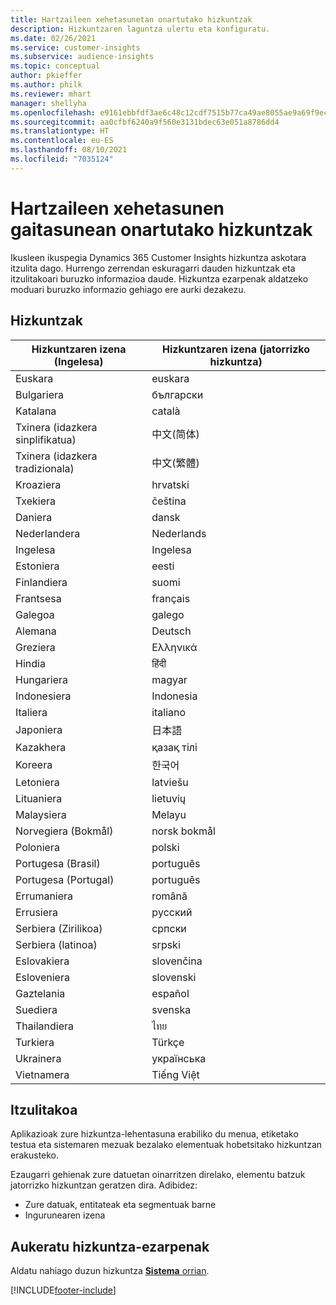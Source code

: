 ```yaml
---
title: Hartzaileen xehetasunetan onartutako hizkuntzak
description: Hizkuntzaren laguntza ulertu eta konfiguratu.
ms.date: 02/26/2021
ms.service: customer-insights
ms.subservice: audience-insights
ms.topic: conceptual
author: pkieffer
ms.author: philk
ms.reviewer: mhart
manager: shellyha
ms.openlocfilehash: e9161ebbfdf3ae6c48c12cdf7515b77ca49ae8055ae9a69f9ec314bc1247aeaf
ms.sourcegitcommit: aa0cfbf6240a9f560e3131bdec63e051a8786dd4
ms.translationtype: HT
ms.contentlocale: eu-ES
ms.lasthandoff: 08/10/2021
ms.locfileid: "7035124"
---
```

# <a name="supported-languages-for-audience-insights-capability"></a>Hartzaileen xehetasunen gaitasunean onartutako hizkuntzak

Ikusleen ikuspegia Dynamics 365 Customer Insights hizkuntza askotara itzulita dago. Hurrengo zerrendan eskuragarri dauden hizkuntzak eta itzulitakoari buruzko informazioa daude. Hizkuntza ezarpenak aldatzeko moduari buruzko informazio gehiago ere aurki dezakezu. 

## <a name="languages"></a>Hizkuntzak

| Hizkuntzaren izena (Ingelesa)|  Hizkuntzaren izena (jatorrizko hizkuntza) |
| ------------- | ------------- |
| Euskara | euskara |
| Bulgariera | български |
| Katalana | català |
| Txinera (idazkera sinplifikatua) | 中文(简体) |
| Txinera (idazkera tradizionala) | 中文(繁體) |
| Kroaziera | hrvatski |
| Txekiera | čeština |
| Daniera | dansk |
| Nederlandera | Nederlands |
| Ingelesa | Ingelesa |
| Estoniera | eesti |
| Finlandiera | suomi |
| Frantsesa | français |
| Galegoa | galego |
| Alemana | Deutsch |
| Greziera | Ελληνικά |
| Hindia | हिंदी |
| Hungariera | magyar |
| Indonesiera | Indonesia |
| Italiera | italiano |
| Japoniera | 日本語 |
| Kazakhera | қазақ тілі |
| Koreera | 한국어 |
| Letoniera | latviešu |
| Lituaniera | lietuvių |
| Malaysiera | Melayu |
| Norvegiera (Bokmål) | norsk bokmål |
| Poloniera | polski |
| Portugesa (Brasil) | português |
| Portugesa (Portugal) | português |
| Errumaniera | română |
| Errusiera | pусский |
| Serbiera (Zirilikoa) | српски |
| Serbiera (latinoa) | srpski |
| Eslovakiera | slovenčina |
| Esloveniera | slovenski |
| Gaztelania | español |
| Suediera | svenska |
| Thailandiera | ไทย |
| Turkiera | Türkçe |
| Ukrainera | українська |
| Vietnamera | Tiếng Việt |

## <a name="whats-translated"></a>Itzulitakoa

Aplikazioak zure hizkuntza-lehentasuna erabiliko du menua, etiketako testua eta sistemaren mezuak bezalako elementuak hobetsitako hizkuntzan erakusteko.

Ezaugarri gehienak zure datuetan oinarritzen direlako, elementu batzuk jatorrizko hizkuntzan geratzen dira. Adibidez:

- Zure datuak, entitateak eta segmentuak barne
- Ingurunearen izena

## <a name="choose-your-language-settings"></a>Aukeratu hizkuntza-ezarpenak  

Aldatu nahiago duzun hizkuntza [**Sistema** orrian](system.md).


[!INCLUDE[footer-include](../includes/footer-banner.md)]